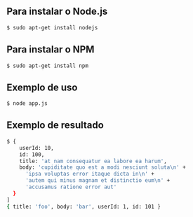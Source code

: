 ## Para instalar o Node.js

```bash
$ sudo apt-get install nodejs
```

## Para instalar o NPM

```bash
$ sudo apt-get install npm
```

## Exemplo de uso

```bash
$ node app.js
```

## Exemplo de resultado

```bash
$ {
    userId: 10,
    id: 100,
    title: 'at nam consequatur ea labore ea harum',
    body: 'cupiditate quo est a modi nesciunt soluta\n' +
      'ipsa voluptas error itaque dicta in\n' +
      'autem qui minus magnam et distinctio eum\n' +
      'accusamus ratione error aut'
  }
]
{ title: 'foo', body: 'bar', userId: 1, id: 101 }
```
